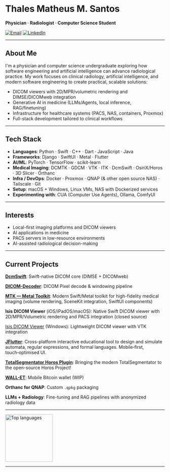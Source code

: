 # Thales Matheus M. Santos

**Physician · Radiologist · Computer Science Student**

[![Email](https://img.shields.io/badge/Email-thalesmmsradio%40gmail.com-red?logo=gmail&logoColor=white)](mailto:thalesmmsradio@gmail.com)
[![LinkedIn](https://img.shields.io/badge/LinkedIn-Thales%20Matheus-blue?logo=linkedin&logoColor=white)](https://www.linkedin.com/in/thales-matheus-m-santos-974314287/)

---

## About Me

I'm a physician and computer science undergraduate exploring how software engineering and artificial intelligence can advance radiological practice.
My work focuses on clinical radiology, artificial intelligence, and modern software engineering to create practical, scalable solutions:

- DICOM viewers with 2D/MPR/volumetric rendering and DIMSE/DICOMweb integration
- Generative AI in medicine (LLMs/Agents, local inference, RAG/finetuning)
- Infrastructure for healthcare systems (PACS, NAS, containers, Proxmox)
- Full-stack development tailored to clinical workflows

---

## Tech Stack

- **Languages**: Python · Swift · C++ · Dart · JavaScript · Java
- **Frameworks**: Django · SwiftUI · Metal · Flutter
- **AI/ML**: PyTorch · TensorFlow · scikit-learn
- **Medical Imaging**: DCMTK · GDCM · VTK · ITK · DcmSwift · OsiriX/Horos · 3D Slicer · Orthanc
- **Infra / DevOps**: Docker · Proxmox · QNAP (& other open source NAS) · Tailscale · Git  
- **Setup**: macOS + Windows, Linux VMs, NAS with Dockerized services
- **Experimenting with**: CUA (Computer Use Agents), Ollama, ComfyUI

---

## Interests

- Local-first imaging platforms and DICOM viewers
- AI applications in medicine
- PACS servers in low-resource environments
- AI-assisted radiological decision-making

---

## Current Projects

[**DcmSwift**](https://github.com/ThalesMMS/DcmSwift): Swift-native DICOM core (DIMSE + DICOMweb)

[**DICOM-Decoder**](https://github.com/ThalesMMS/DICOM-Decoder): DICOM Pixel decode & windowing pipeline

[**MTK — Metal Toolkit**](https://github.com/ThalesMMS/MTK): Modern Swift/Metal toolkit for high-fidelity medical imaging (volume rendering, SceneKit integration, SwiftUI components)

**Isis DICOM Viewer** (iOS/iPadOS/macOS): Native Swift DICOM viewer with 2D/MPR/Volumetric rendering and PACS integration (closed source)

[Isis DICOM Viewer](https://github.com/ThalesMMS/Isis-for-Windows) (Windows): Lightweight DICOM viewer with VTK integration

[**JFlutter**](https://github.com/ThalesMMS/JFlutter): Cross-platform interactive educational tool to design and simulate automata, regular expressions, and formal languages. Mobile‑first, touch‑optimised UI.

[**TotalSegmentator Horos Plugin**](https://github.com/ThalesMMS/TotalSegmentator-Horos-Plugin): Bringing the modern TotalSegmentator to the open-source Horos Project!

[**WALL-ET**](https://github.com/ThalesMMS/WALL-ET): Mobile Bitcoin wallet (WIP)

**Orthanc for QNAP**: Custom `.qpkg` packaging

**LLMs + Radiology**: Fine-tuning and RAG pipelines with anonymized radiology data

---

<div align="left" style="display:flex; justify-content:left; gap:10px;">
  <img style="height:150px;" src="https://github-readme-stats.vercel.app/api/top-langs/?username=ThalesMMS&langs_count=4&layout=compact&theme=tokyonight&card_width=320" alt="Top languages" /> </div>

---
